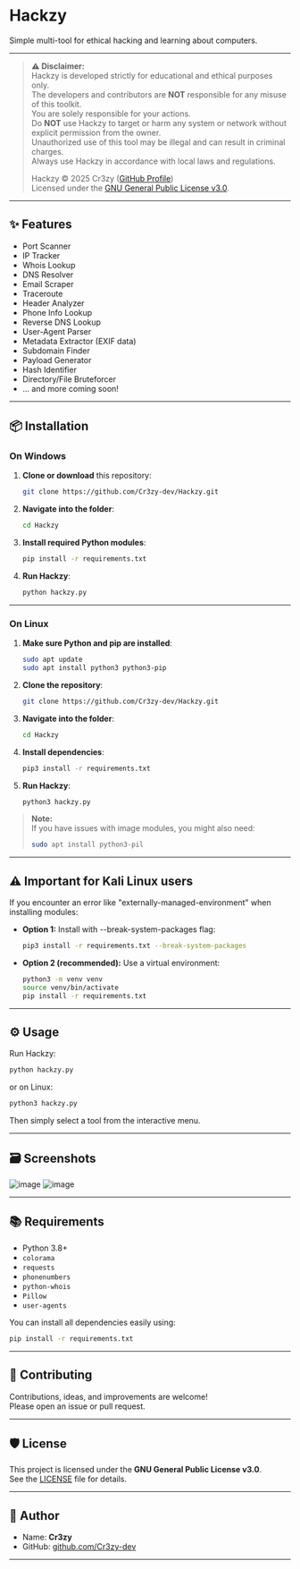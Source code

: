# Hackzy

Simple multi-tool for ethical hacking and learning about computers.

---

> **⚠️ Disclaimer:**  
> Hackzy is developed strictly for educational and ethical purposes only.  
> The developers and contributors are **NOT** responsible for any misuse of this toolkit.  
> You are solely responsible for your actions.  
> Do **NOT** use Hackzy to target or harm any system or network without explicit permission from the owner.  
> Unauthorized use of this tool may be illegal and can result in criminal charges.  
> Always use Hackzy in accordance with local laws and regulations.
>
> Hackzy © 2025 Cr3zy ([GitHub Profile](https://github.com/Cr3zy-dev))  
> Licensed under the [GNU General Public License v3.0](LICENSE).

---

## ✨ Features

- Port Scanner
- IP Tracker
- Whois Lookup
- DNS Resolver
- Email Scraper
- Traceroute
- Header Analyzer
- Phone Info Lookup
- Reverse DNS Lookup
- User-Agent Parser
- Metadata Extractor (EXIF data)
- Subdomain Finder
- Payload Generator
- Hash Identifier
- Directory/File Bruteforcer
- ... and more coming soon!

---

## 📦 Installation

### On Windows

1. **Clone or download** this repository:
   ```bash
   git clone https://github.com/Cr3zy-dev/Hackzy.git
   ```
2. **Navigate into the folder**:
   ```bash
   cd Hackzy
   ```
3. **Install required Python modules**:
   ```bash
   pip install -r requirements.txt
   ```
4. **Run Hackzy**:
   ```bash
   python hackzy.py
   ```

---

### On Linux

1. **Make sure Python and pip are installed**:
   ```bash
   sudo apt update
   sudo apt install python3 python3-pip
   ```
2. **Clone the repository**:
   ```bash
   git clone https://github.com/Cr3zy-dev/Hackzy.git
   ```
3. **Navigate into the folder**:
   ```bash
   cd Hackzy
   ```
4. **Install dependencies**:
   ```bash
   pip3 install -r requirements.txt
   ```
5. **Run Hackzy**:
   ```bash
   python3 hackzy.py
   ```

> **Note:**  
> If you have issues with image modules, you might also need:
> ```bash
> sudo apt install python3-pil
> ```

---
## ⚠️ Important for Kali Linux users

If you encounter an error like "externally-managed-environment" when installing modules:
- **Option 1:** Install with --break-system-packages flag:
   ```bash
   pip3 install -r requirements.txt --break-system-packages
   ```
- **Option 2 (recommended):** Use a virtual environment:
   ```bash
   python3 -m venv venv
   source venv/bin/activate
   pip install -r requirements.txt
   ```
---

## ⚙️ Usage

Run Hackzy:
```bash
python hackzy.py
```
or on Linux:
```bash
python3 hackzy.py
```

Then simply select a tool from the interactive menu.

---

## 🗃️ Screenshots

![image](https://github.com/user-attachments/assets/662ccbb8-611d-4768-aaab-21149760ef5c)
![image](https://github.com/user-attachments/assets/cb75fc4f-861d-4f0c-942d-619791e05d15)

---

## 📚 Requirements

- Python 3.8+
- `colorama`
- `requests`
- `phonenumbers`
- `python-whois`
- `Pillow`
- `user-agents`

You can install all dependencies easily using:
```bash
pip install -r requirements.txt
```

---

## 🤝 Contributing

Contributions, ideas, and improvements are welcome!  
Please open an issue or pull request.

---

## 🛡 License

This project is licensed under the **GNU General Public License v3.0**.  
See the [LICENSE](LICENSE) file for details.

---

## 🎯 Author

- Name: **Cr3zy**
- GitHub: [github.com/Cr3zy-dev](https://github.com/Cr3zy-dev)

---
